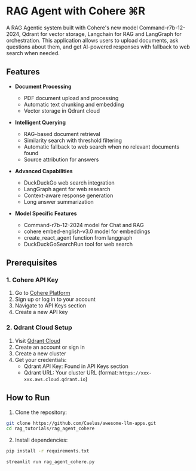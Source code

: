 # RAG Agent with Cohere ⌘R 

A RAG Agentic system built with Cohere's new model Command-r7b-12-2024, Qdrant for vector storage, Langchain for RAG and LangGraph for orchestration. This application allows users to upload documents, ask questions about them, and get AI-powered responses with fallback to web search when needed.

## Features

- **Document Processing**
  - PDF document upload and processing
  - Automatic text chunking and embedding
  - Vector storage in Qdrant cloud

- **Intelligent Querying**
  - RAG-based document retrieval
  - Similarity search with threshold filtering
  - Automatic fallback to web search when no relevant documents found
  - Source attribution for answers

- **Advanced Capabilities**
  - DuckDuckGo web search integration
  - LangGraph agent for web research
  - Context-aware response generation
  - Long answer summarization

- **Model Specific Features**
  - Command-r7b-12-2024 model for Chat and RAG
  - cohere embed-english-v3.0 model for embeddings
  - create_react_agent function from langgraph 
  - DuckDuckGoSearchRun tool for web search

## Prerequisites

### 1. Cohere API Key
1. Go to [Cohere Platform](https://dashboard.cohere.ai/api-keys)
2. Sign up or log in to your account
3. Navigate to API Keys section
4. Create a new API key

### 2. Qdrant Cloud Setup
1. Visit [Qdrant Cloud](https://cloud.qdrant.io/)
2. Create an account or sign in
3. Create a new cluster
4. Get your credentials:
   - Qdrant API Key: Found in API Keys section
   - Qdrant URL: Your cluster URL (format: `https://xxx-xxx.aws.cloud.qdrant.io`)


## How to Run

1. Clone the repository:
```bash
git clone https://github.com/Caelus/awesome-llm-apps.git
cd rag_tutorials/rag_agent_cohere
```

2. Install dependencies:
```bash
pip install -r requirements.txt
```

```bash
streamlit run rag_agent_cohere.py
```


